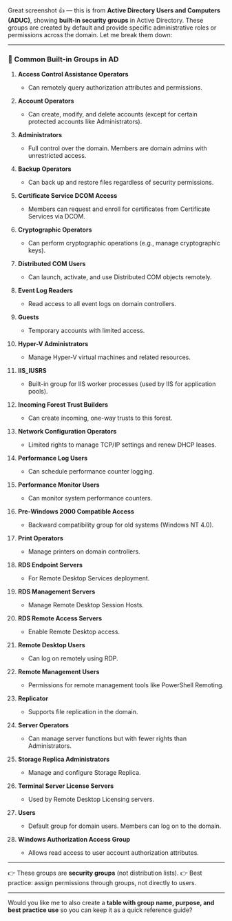 Great screenshot 👍 — this is from **Active Directory Users and Computers (ADUC)**, showing **built-in security groups** in Active Directory. These groups are created by default and provide specific administrative roles or permissions across the domain. Let me break them down:

---

### 🔑 Common Built-in Groups in AD

1. **Access Control Assistance Operators**

   * Can remotely query authorization attributes and permissions.

2. **Account Operators**

   * Can create, modify, and delete accounts (except for certain protected accounts like Administrators).

3. **Administrators**

   * Full control over the domain. Members are domain admins with unrestricted access.

4. **Backup Operators**

   * Can back up and restore files regardless of security permissions.

5. **Certificate Service DCOM Access**

   * Members can request and enroll for certificates from Certificate Services via DCOM.

6. **Cryptographic Operators**

   * Can perform cryptographic operations (e.g., manage cryptographic keys).

7. **Distributed COM Users**

   * Can launch, activate, and use Distributed COM objects remotely.

8. **Event Log Readers**

   * Read access to all event logs on domain controllers.

9. **Guests**

   * Temporary accounts with limited access.

10. **Hyper-V Administrators**

    * Manage Hyper-V virtual machines and related resources.

11. **IIS\_IUSRS**

    * Built-in group for IIS worker processes (used by IIS for application pools).

12. **Incoming Forest Trust Builders**

    * Can create incoming, one-way trusts to this forest.

13. **Network Configuration Operators**

    * Limited rights to manage TCP/IP settings and renew DHCP leases.

14. **Performance Log Users**

    * Can schedule performance counter logging.

15. **Performance Monitor Users**

    * Can monitor system performance counters.

16. **Pre-Windows 2000 Compatible Access**

    * Backward compatibility group for old systems (Windows NT 4.0).

17. **Print Operators**

    * Manage printers on domain controllers.

18. **RDS Endpoint Servers**

    * For Remote Desktop Services deployment.

19. **RDS Management Servers**

    * Manage Remote Desktop Session Hosts.

20. **RDS Remote Access Servers**

    * Enable Remote Desktop access.

21. **Remote Desktop Users**

    * Can log on remotely using RDP.

22. **Remote Management Users**

    * Permissions for remote management tools like PowerShell Remoting.

23. **Replicator**

    * Supports file replication in the domain.

24. **Server Operators**

    * Can manage server functions but with fewer rights than Administrators.

25. **Storage Replica Administrators**

    * Manage and configure Storage Replica.

26. **Terminal Server License Servers**

    * Used by Remote Desktop Licensing servers.

27. **Users**

    * Default group for domain users. Members can log on to the domain.

28. **Windows Authorization Access Group**

    * Allows read access to user account authorization attributes.

---

👉 These groups are **security groups** (not distribution lists).
👉 Best practice: assign permissions through groups, not directly to users.

---

Would you like me to also create a **table with group name, purpose, and best practice use** so you can keep it as a quick reference guide?
